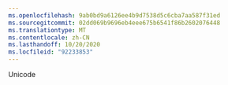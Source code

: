 ```yaml
---
ms.openlocfilehash: 9ab0bd9a6126ee4b9d7538d5c6cba7aa587f31ed
ms.sourcegitcommit: 02dd069b9696eb4eee675b6541f86b2602076448
ms.translationtype: MT
ms.contentlocale: zh-CN
ms.lasthandoff: 10/20/2020
ms.locfileid: "92233853"
---
```

Unicode